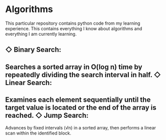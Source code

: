 # Algorithms
This particular repository contains python code from my learning experience. This contains everything I know about algorithms and everything I am currently learning.

◇ Binary Search: 
----
Searches a sorted array in O(log n) time by repeatedly dividing the search interval in half.
◇ Linear Search: 
----
Examines each element sequentially until the target value is located or the end of the array is reached.
◇ Jump Search: 
----
Advances by fixed intervals (√n) in a sorted array, then performs a linear scan within the identified block.
